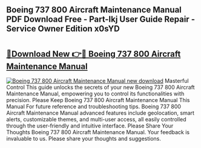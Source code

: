 ## Boeing 737 800 Aircraft Maintenance Manual PDF Download Free - Part-Ikj User Guide Repair - Service Owner Edition x0sYD

# <h2><a href="http://bc30361.oget.top/?id=Boeing+737+800+Aircraft+Maintenance+Manual">🔗Download New 👉🔴 Boeing 737 800 Aircraft Maintenance Manual</a></h2>

[![Boeing 737 800 Aircraft Maintenance Manual new download](https://i.imgur.com/5g1atiW.png)](http://bc30361.oget.top/?id=Boeing+737+800+Aircraft+Maintenance+Manual)
Masterful Control This guide unlocks the secrets of your new Boeing 737 800 Aircraft Maintenance Manual, empowering you to control its functionalities with precision. Please Keep Boeing 737 800 Aircraft Maintenance Manual This Manual For future reference and troubleshooting tips. Boeing 737 800 Aircraft Maintenance Manual advanced features include geolocation, smart alerts, customizable themes, and multi-user access, all easily controlled through the user-friendly and intuitive interface. Please Share Your Thoughts Boeing 737 800 Aircraft Maintenance Manual. Your feedback is invaluable to us. Please share your thoughts and suggestions.

